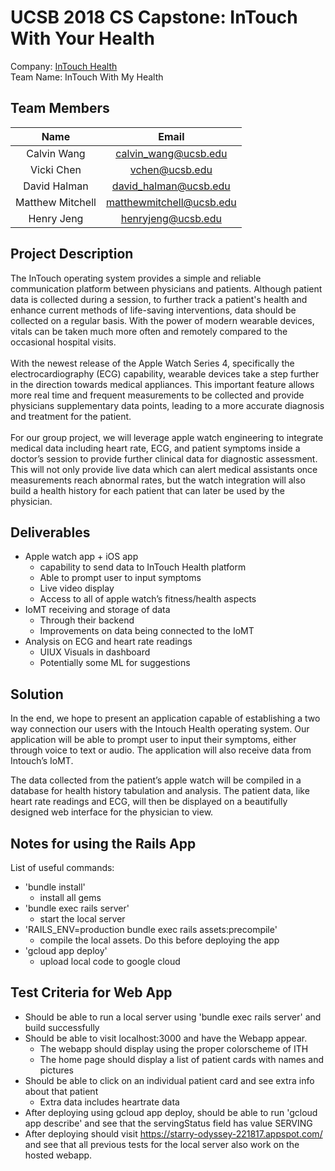 # UCSB 2018 CS Capstone: InTouch With Your Health # 
Company: [InTouch Health](https://intouchhealth.com "InTouch Health Home Website")
<br />
Team Name: InTouch With My Health

## Team Members ## 
|       Name       |           Email          |
|:----------------:|:------------------------:|
|    Calvin Wang   |   calvin_wang@ucsb.edu   |
|    Vicki Chen    |      vchen@ucsb.edu      |
|   David Halman   |   david_halman@ucsb.edu  |
| Matthew Mitchell | matthewmitchell@ucsb.edu |
|    Henry Jeng    |    henryjeng@ucsb.edu    |

## Project Description ## 
The InTouch operating system provides a simple and reliable communication platform between physicians and patients. Although patient data is collected during a session, to further track a patient's health and enhance current methods of life-saving interventions, data should be collected on a regular basis. With the power of modern wearable devices, vitals can be taken much more often and remotely compared to the occasional hospital visits. 
<br />
<br />
With the newest release of the Apple Watch Series 4, specifically the electrocardiography (ECG) capability, wearable devices take a step further in the direction towards medical appliances. This important feature allows more real time and frequent measurements to be collected and provide physicians supplementary data points, leading to a more accurate diagnosis and treatment for the patient. 
<br />
<br />
For our group project, we will leverage apple watch engineering to integrate medical data including heart rate, ECG, and patient symptoms inside a doctor’s session to provide further clinical data for diagnostic assessment. This will not only provide live data which can alert medical assistants once measurements reach abnormal rates, but the watch integration will also build a health history for each patient that can later be used by the physician.

## Deliverables ##
* Apple watch app + iOS app 
	* capability to send data to InTouch Health platform 
	* Able to prompt user to input symptoms 
	* Live video display
	* Access to all of apple watch’s fitness/health aspects
* IoMT receiving and storage of data 
	* Through their backend 
	* Improvements on data being connected to the IoMT
* Analysis on ECG and heart rate readings
	* UIUX Visuals in dashboard 
	* Potentially some ML for suggestions 

## Solution ## 
In the end, we hope to present an application capable of establishing a two way connection our users with the Intouch Health operating system. Our application will be able to prompt user to input their symptoms, either through voice to text or audio. The application will also receive data from Intouch’s IoMT.

The data collected from the patient’s apple watch will be compiled in a database for health history tabulation and analysis. The patient data, like heart rate readings and ECG, will then be displayed on a beautifully designed web interface for the physician to view. 

## Notes for using the Rails App ##
List of useful commands:
    
* 'bundle install'
    * install all gems
* 'bundle exec rails server'                                      
    * start the local server
* 'RAILS_ENV=production bundle exec rails assets:precompile'      
    * compile the local assets. Do this before deploying the app
* 'gcloud app deploy'                                             
    * upload local code to google cloud 


## Test Criteria for Web App ##
* Should be able to run a local server using 'bundle exec rails server' and build successfully
* Should be able to visit localhost:3000 and have the Webapp appear.
    * The webapp should display using the proper colorscheme of ITH
    * The home page should display a list of patient cards with names and pictures
* Should be able to click on an individual patient card and see extra info about that patient
    * Extra data includes heartrate data
* After deploying using gcloud app deploy, should be able to run 'gcloud app describe' and see that the servingStatus field has value SERVING
* After deploying should visit https://starry-odyssey-221817.appspot.com/ and see that all previous tests for the local server also work on the hosted webapp.  

